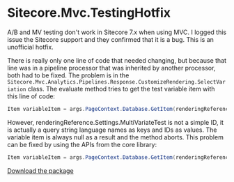Sitecore.Mvc.TestingHotfix
==========================

A/B and MV testing don't work in Sitecore 7.x when using MVC.  I logged this issue the Sitecore support and they confirmed that it is a bug.  This is an unofficial hotfix.

There is really only one line of code that needed changing, but because that line was in a pipeline processor that was inherited by another processor, both had to be fixed.  The problem is in the `Sitecore.Mvc.Analytics.Pipelines.Response.CustomizeRendering.SelectVariation` class.
The evaluate method tries to get the test variable item with this line of code:

```C#
Item variableItem = args.PageContext.Database.GetItem(renderingReference.Settings.MultiVariateTest);
```
However, renderingReference.Settings.MultiVariateTest is not a simple ID, it is actually a query string language names as keys and IDs as values.
The variable item is always null as a result and the method aborts.  This problem can be fixed by using the APIs from the core library:

```C#
Item variableItem = args.PageContext.Database.GetItem(renderingReference.Settings.GetMultiVariateTestForLanguage(Context.Language));
```

[Download the package](Sitecore.Mvc.TestingHotfix-1.0.zip?raw=true)
